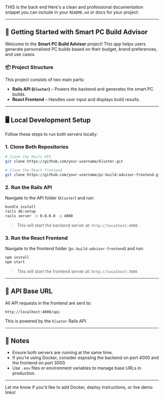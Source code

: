 
THIS is the back end
Here's a clean and professional documentation snippet you can include in your `README.md` or docs for your project:

---

## 🚀 Getting Started with Smart PC Build Advisor

Welcome to the **Smart PC Build Advisor** project! This app helps users generate personalized PC builds based on their budget, brand preferences, and use cases.

### 📦 Project Structure

This project consists of two main parts:

* **Rails API (`kluster`)** – Powers the backend and generates the smart PC builds.
* **React Frontend** – Handles user input and displays build results.

---

## 🖥️ Local Development Setup

Follow these steps to run both servers locally:

### 1. Clone Both Repositories

```bash
# Clone the Rails API
git clone https://github.com/your-username/kluster.git

# Clone the React frontend
git clone https://github.com/your-username/pc-build-advisor-frontend.git
```

### 2. Run the Rails API

Navigate to the API folder (`kluster`) and run:

```bash
bundle install
rails db:setup
rails server -b 0.0.0.0 -p 4000
```

> This will start the backend server at: `http://localhost:4000`

### 3. Run the React Frontend

Navigate to the frontend folder (`pc-build-advisor-frontend`) and run:

```bash
npm install
npm start
```

> This will start the frontend server at: `http://localhost:3000`

---

## 🔗 API Base URL

All API requests in the frontend are sent to:

```
http://localhost:4000/api
```

This is powered by the `kluster` Rails API.

---

## 🧠 Notes

* Ensure both servers are running at the same time.
* If you're using Docker, consider exposing the backend on port 4000 and the frontend on port 3000.
* Use `.env` files or environment variables to manage base URLs in production.

---

Let me know if you'd like to add Docker, deploy instructions, or live demo links!
